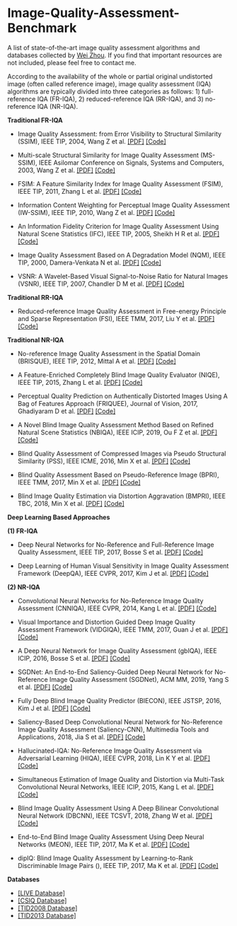 # Image-Quality-Assessment-Benchmark
A list of state-of-the-art image quality assessment algorithms and databases collected by [Wei Zhou](http://home.ustc.edu.cn/~weichou). If you find that important resources are not included, please feel free to contact me.

According to the availability of the whole or partial original undistorted image (often called reference image), image quality assessment (IQA) algorithms are typically divided into three categories as follows: 1) full-reference IQA (FR-IQA), 2) reduced-reference IQA (RR-IQA), and 3) no-reference IQA (NR-IQA).

**Traditional FR-IQA**
* Image Quality Assessment: from Error Visibility to Structural Similarity (SSIM), IEEE TIP, 2004, Wang Z et al. [[PDF]](https://ece.uwaterloo.ca/~z70wang/publications/ssim.pdf) [[Code]](https://ece.uwaterloo.ca/~z70wang/research/ssim/)

* Multi-scale Structural Similarity for Image Quality Assessment (MS-SSIM), IEEE Asilomar Conference on Signals, Systems and Computers, 2003,  Wang Z et al. [[PDF]](https://ece.uwaterloo.ca/~z70wang/publications/msssim.pdf) [[Code]](https://ece.uwaterloo.ca/~z70wang/research/ssim/)

* FSIM: A Feature Similarity Index for Image Quality Assessment (FSIM), IEEE TIP, 2011,  Zhang L et al. [[PDF]](http://sse.tongji.edu.cn/linzhang/IQA/FSIM/Files/Fsim%20a%20feature%20similarity%20index%20for%20image%20quality%20assessment.pdf) [[Code]](http://sse.tongji.edu.cn/linzhang/IQA/FSIM/FSIM.htm)

* Information Content Weighting for Perceptual Image Quality Assessment (IW-SSIM), IEEE TIP, 2010,  Wang Z et al. [[PDF]](https://ece.uwaterloo.ca/~z70wang/publications/IWSSIM.pdf) [[Code]](https://ece.uwaterloo.ca/~z70wang/research/iwssim/)

* An Information Fidelity Criterion for Image Quality Assessment Using Natural Scene Statistics (IFC), IEEE TIP, 2005, Sheikh H R et al. [[PDF]](https://live.ece.utexas.edu/publications/2004/hrs_ieeetip_2004_infofidel.pdf) [[Code]]()

* Image Quality Assessment Based on A Degradation Model (NQM), IEEE TIP, 2000, Damera-Venkata N et al. [[PDF]]() [[Code]]()

* VSNR: A Wavelet-Based Visual Signal-to-Noise Ratio for Natural Images (VSNR), IEEE TIP, 2007, Chandler D M et al. [[PDF]]() [[Code]]()

**Traditional RR-IQA**
* Reduced-reference Image Quality Assessment in Free-energy Principle and Sparse Representation (FSI), IEEE TMM, 2017, Liu Y et al. [[PDF]]() [[Code]]()

**Traditional NR-IQA**

* No-reference Image Quality Assessment in the Spatial Domain (BRISQUE), IEEE TIP, 2012, Mittal A et al. [[PDF]]() [[Code]]()

* A Feature-Enriched Completely Blind Image Quality Evaluator (NIQE), IEEE TIP, 2015, Zhang L et al. [[PDF]]() [[Code]]()

* Perceptual Quality Prediction on Authentically Distorted Images Using A Bag of Features Approach (FRIQUEE), Journal of Vision, 2017, Ghadiyaram D et al. [[PDF]]() [[Code]]()

* A Novel Blind Image Quality Assessment Method Based on Refined Natural Scene Statistics (NBIQA), IEEE ICIP, 2019, Ou F Z et al. [[PDF]]() [[Code]]()

* Blind Quality Assessment of Compressed Images via Pseudo Structural Similarity (PSS), IEEE ICME, 2016, Min X et al. [[PDF]]() [[Code]]()

* Blind Quality Assessment Based on Pseudo-Reference Image (BPRI), IEEE TMM, 2017, Min X et al. [[PDF]]() [[Code]]()

* Blind Image Quality Estimation via Distortion Aggravation (BMPRI), IEEE TBC, 2018, Min X et al. [[PDF]]() [[Code]]()

**Deep Learning Based Approaches**

**(1) FR-IQA**
*  Deep Neural Networks for No-Reference and Full-Reference Image Quality Assessment, IEEE TIP, 2017, Bosse S et al. [[PDF]]() [[Code]]()

* Deep Learning of Human Visual Sensitivity in Image Quality Assessment Framework (DeepQA), IEEE CVPR, 2017, Kim J et al. [[PDF]]() [[Code]]()

**(2) NR-IQA**
* Convolutional Neural Networks for No-Reference Image Quality Assessment (CNNIQA), IEEE CVPR, 2014, Kang L et al. [[PDF]]() [[Code]]()

* Visual Importance and Distortion Guided Deep Image Quality Assessment Framework (VIDGIQA), IEEE TMM, 2017, Guan J et al. [[PDF]](VIDGIQA) [[Code]]()

* A Deep Neural Network for Image Quality Assessment (gbIQA), IEEE ICIP, 2016, Bosse S et al. [[PDF]]() [[Code]]()

* SGDNet: An End-to-End Saliency-Guided Deep Neural Network for No-Reference Image Quality Assessment (SGDNet), ACM MM, 2019, Yang S et al. [[PDF]]() [[Code]]()

* Fully Deep Blind Image Quality Predictor (BIECON), IEEE JSTSP, 2016, Kim J et al. [[PDF]]() [[Code]]()

* Saliency-Based Deep Convolutional Neural Network for No-Reference Image Quality Assessment (Saliency-CNN), Multimedia Tools and Applications, 2018, Jia S et al. [[PDF]]() [[Code]]()

* Hallucinated-IQA: No-Reference Image Quality Assessment via Adversarial Learning (HIQA), IEEE CVPR, 2018, Lin K Y et al. [[PDF]]() [[Code]]()

* Simultaneous Estimation of Image Quality and Distortion via Multi-Task Convolutional Neural Networks, IEEE ICIP, 2015, Kang L et al. [[PDF]]() [[Code]]()

* Blind Image Quality Assessment Using A Deep Bilinear Convolutional Neural Network (DBCNN), IEEE TCSVT, 2018, Zhang W et al. [[PDF]]() [[Code]]()

* End-to-End Blind Image Quality Assessment Using Deep Neural Networks (MEON), IEEE TIP, 2017, Ma K et al. [[PDF]]() [[Code]]()

* dipIQ: Blind Image Quality Assessment by Learning-to-Rank Discriminable Image Pairs (), IEEE TIP, 2017, Ma K et al. [[PDF]]() [[Code]]()

**Databases**
* [[LIVE Database]](https://live.ece.utexas.edu/research/Quality/subjective.htm)
* [[CSIQ Database]](http://vision.eng.shizuoka.ac.jp/mod/page/view.php?id=23)
* [[TID2008 Database]](http://www.ponomarenko.info/tid2008.htm)
* [[TID2013 Database]](http://www.ponomarenko.info/tid2013.htm)


